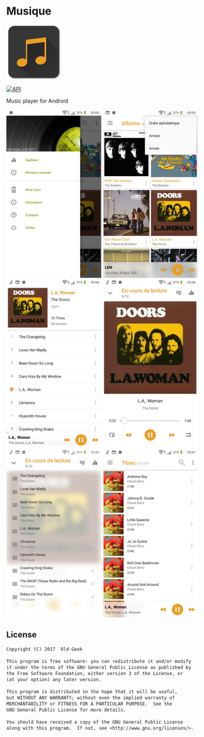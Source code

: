 # Musique
 ![Icône](/app/src/main/res/mipmap-xxhdpi/ic_launcher.png) 
 
[![API](https://img.shields.io/badge/API-21%2B-brightgreen.svg?style=flat)](https://android-arsenal.com/api?level=21)

  Music player for Android

 <img alt="screenshot" src="/screenshots/01.png?raw=true" width="250px" /> <img alt="screenshot" src="/screenshots/02.png?raw=true" width="250px" />
 <img alt="screenshot" src="/screenshots/03.png?raw=true" width="250px" /> <img alt="screenshot" src="/screenshots/04.png?raw=true" width="250px" />
 <img alt="screenshot" src="/screenshots/05.png?raw=true" width="250px" /> <img alt="screenshot" src="/screenshots/06.png?raw=true" width="250px" />


License
-------

    Copyright (C) 2017  Old-Geek

    This program is free software: you can redistribute it and/or modify
    it under the terms of the GNU General Public License as published by
    the Free Software Foundation, either version 3 of the License, or
    (at your option) any later version.

    This program is distributed in the hope that it will be useful,
    but WITHOUT ANY WARRANTY; without even the implied warranty of
    MERCHANTABILITY or FITNESS FOR A PARTICULAR PURPOSE.  See the
    GNU General Public License for more details.

    You should have received a copy of the GNU General Public License
    along with this program.  If not, see <http://www.gnu.org/licenses/>.
